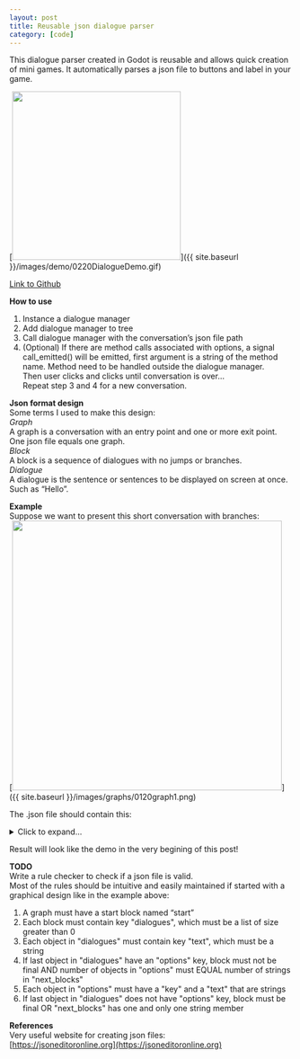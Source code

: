 ```yaml
---
layout: post
title: Reusable json dialogue parser
category: [code]
---
```

This dialogue parser created in Godot is reusable and allows quick creation of mini games. It automatically parses a json file to buttons and label in your game. 

[<img src="{{ site.baseurl }}/images/demo/0220DialogueDemo.gif" style="width: 300px;"/>]({{ site.baseurl }}/images/demo/0220DialogueDemo.gif)

[Link to Github](https://github.com/YZnoodle/DailogueParser)  
<!--more-->

**How to use**   
1. Instance a dialogue manager  
2. Add dialogue manager to tree   
3. Call dialogue manager with the conversation’s json file path  
4. (Optional) If there are method calls associated with options, a signal call_emitted() will be emitted, first argument is a string of the method name. Method need to be handled outside the dialogue manager.  
Then user clicks and clicks until conversation is over…  
Repeat step 3 and 4 for a new conversation.  

**Json format design**  
Some terms I used to make this design:  
*Graph*  
A graph is a conversation with an entry point and one or more exit point. One json file equals one graph.  
*Block*  
A block is a sequence of dialogues with no jumps or branches.  
*Dialogue*  
A dialogue is the sentence or sentences to be displayed on screen at once. Such as “Hello”.  

**Example**  
Suppose we want to present this short conversation with branches:  
[<img src="{{ site.baseurl }}/images/graphs/0120graph1.png" style="width: 480px;"/>]({{ site.baseurl }}/images/graphs/0120graph1.png)
 
The .json file should contain this:  
<details>
  <summary>Click to expand... </summary>
  {  
  "start": {  
    "call": ["optional_method"],  
    "dialogues": [  
      {"text": "Hello"},  
      {  
        "text": "How are you?",  
        "options": [  
          {"text": "good"},  
          {"text": "bad"}  
        ]  
      }  
    ],  
    "next_blocks": ["a1", "a2"],  
    "is_final": false  
  },  
  "a1": {  
    "call": ["optional_method"],  
    "dialogues": [  
      {"text": "Good to hear"}  
    ],  
    "next_blocks": ["end"],  
    "is_final": false  
  },  
  "a2": {  
    "call": ["optional_method"],  
    "dialogues": [  
      {"text": "Ok"}  
    ],  
    "next_blocks": ["end"],  
    "is_final": false  
  },  
  "end": {  
    "call": ["optional_method"],  
    "dialogues": [  
      {"text": "Bye"}  
    ],  
    "is_final": true  
  }  
}  
</details>

Result will look like the demo in the very begining of this post! 

**TODO**  
Write a rule checker to check if a json file is valid.  
Most of the rules should be intuitive and easily maintained if started with a graphical design like in the example above:  
1. A graph must have a start block named “start”  
2. Each block must contain key "dialogues", which must be a list of size greater than 0  
3. Each object in "dialogues" must contain key "text", which must be a string  
4. If last object in "dialogues" have an "options" key, block must not be final AND number of objects in "options" must EQUAL number of strings in "next\_blocks"  
5. Each object in "options" must have a "key" and a "text" that are strings  
6. If last object in "dialogues" does not have "options" key,  block must be final OR "next\_blocks" has one and only one string member  

**References**  
Very useful website for creating json files:  
[https://jsoneditoronline.org](https://jsoneditoronline.org)
 









